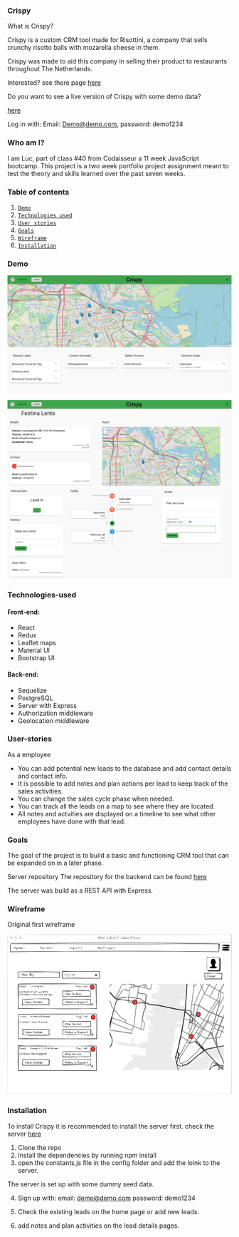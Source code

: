 
### Crispy 

What is Crispy?

Crispy is a custom CRM tool made for Risottini, a company that sells crunchy risotto balls with mozarella cheese in them. 

Crispy was made to aid this company in selling their product to restaurants throughout The Netherlands.

Interested? see there page [here](https://www.risottini.com/)

Do you want to see a live version of Crispy with some demo data?

[here](https://ecstatic-rosalind-f39297.netlify.app)

Log in with:
Email: Demo@demo.com, password: demo1234

### Who am I?
I am Luc, part of class #40 from Codaisseur a 11 week JavaScript bootcamp.
This project is a two week portfolio project assignment meant to test the theory and skills learned over the past seven weeks. 

### Table of contents
 1. [`Demo`](#Demo)
 2. [`Technologies used`](#Technologies-used)
 3. [`User stories`](#User-stories)
 4. [`Goals`](#Goals-)
 5. [`Wireframe`](#Wireframe)
 6. [`Installation`](#Installation)

### Demo

![Homepage](https://github.com/Luc-Govaarts/Risottini-CRM-Tool-Front/blob/master/Demo/Schermafbeelding%202020-07-13%20om%2011.16.29.png)


![Detailspage1](https://github.com/Luc-Govaarts/Risottini-CRM-Tool-Front/blob/master/Demo/Schermafbeelding%202020-07-13%20om%2011.16.44.png)
![Detailspage2](https://github.com/Luc-Govaarts/Risottini-CRM-Tool-Front/blob/master/Demo/Schermafbeelding%202020-07-13%20om%2011.16.53.png)

### Technologies-used

#### Front-end:

 - React
 - Redux
 - Leaflet maps
 - Material UI
 - Bootstrap UI

#### Back-end:

 - Sequelize
 - PostgreSQL
 - Server with Express
 - Authorization middleware
 - Geolocation middleware

### User-stories

As a employee 
 - You can add potential new leads to the database and add contact details and contact info.
 - It is possible to add notes and plan actions per lead to keep track of the sales activities.
 - You can change the sales cycle phase when needed. 
 - You can track all the leads on a map to see where they are located. 
 - All notes and actvities are displayed on a timeline to see what other employees have done with that lead. 

### Goals

The goal of the project is to build a basic and functioning CRM tool that can be expanded on in a later phase. 

Server repository
The repository for the backend can be found [here](https://github.com/Luc-Govaarts/Risottini-CRM-Tool-Back)

The server was build as a REST API with Express.

### Wireframe
Original first wireframe


![Wireframe](https://github.com/Luc-Govaarts/Risottini-CRM-Tool-Front/blob/master/Demo/Schermafbeelding%202020-07-13%20om%2012.55.24.png)

### Installation

To install Crispy it is recommended to install the server first. check the server [here](https://github.com/Luc-Govaarts/Risottini-CRM-Tool-Back)

1. Clone the repo
2. Install the dependencies by running npm install
3. open the constants,js file in the config folder and add the loink to the server.

The server is set up with some dummy seed data.

4. Sign up with:
    email: demo@demo.com 
    password: demo1234

5. Check the existing leads on the home page or add new leads.
6. add notes and plan activities on the lead details pages. 